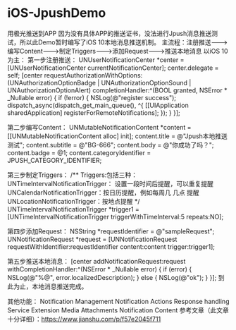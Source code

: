 # iOS-JpushDemo
用极光推送到APP
因为没有具体APP的推送证书，没法进行Jpush消息推送测试，所以此Demo暂时编写了iOS 10本地消息推送机制。
主流程：注册推送--->编写Content--->制定Triggers--->添加Request--->推送本地消息
以iOS 10为主：
第一步注册推送：
UNUserNotificationCenter *center = [UNUserNotificationCenter currentNotificationCenter];
center.delegate = self;
[center requestAuthorizationWithOptions:(UNAuthorizationOptionBadge | UNAuthorizationOptionSound | UNAuthorizationOptionAlert) completionHandler:^(BOOL granted, NSError * _Nullable error) {
if (!error) {
        NSLog(@"register success");
        dispatch_async(dispatch_get_main_queue(), ^{
            [[UIApplication sharedApplication] registerForRemoteNotifications];
        });
    }
}];

第二步编写Content：
UNMutableNotificationContent *content = [[UNMutableNotificationContent alloc] init];
content.title = @"Jpush本地推送测试";
content.subtitle = @"BG-666";
content.body = @"你成功了吗？";
content.badge = @1;
content.categoryIdentifier = JPUSH_CATEGORY_IDENTIFIER;

第三步制定Triggers：
/**
Triggers:包括三种：
UNTimeIntervalNotificationTrigger： 设置一段时间后提醒，可以重复提醒
UNCalendarNotificationTrigger：按日历提醒，例如每周几 几点 提醒
UNLocationNotificationTrigger：按地点提醒
*/
UNTimeIntervalNotificationTrigger *trigger1 = [UNTimeIntervalNotificationTrigger triggerWithTimeInterval:5 repeats:NO];

第四步添加Request：
NSString *requestIdentifier = @"sampleRequest";
UNNotificationRequest *request = [UNNotificationRequest requestWithIdentifier:requestIdentifier content:content trigger:trigger1];

第五步推送本地消息：
[center addNotificationRequest:request withCompletionHandler:^(NSError * _Nullable error) {
        if (error) {
            NSLog(@"%@", error.localizedDescription);
        } else {
            NSLog(@"ok");
        }
    }];
到此为止，本地消息推送完成。

其他功能：
Notification Management
Notification Actions
Response handling
Service Extension
Media Attachments
Notification Content
参考文章（此文章十分详细）：https://www.jianshu.com/p/f57e2045f711
